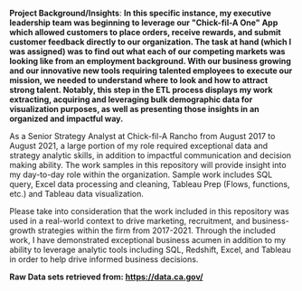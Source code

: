 **Project Background/Insights**: **In this specific instance, my executive leadership team was beginning to leverage our "Chick-fil-A One" App which allowed customers to place orders, receive rewards, and submit customer feedback directly to our organization. The task at hand (which I was assigned) was to find out what each of our competing markets was looking like from an employment background. With our business growing and our innovative new tools requiring talented employees to execute our mission, we needed to understand where to look and how to attract strong talent. Notably, this step in the ETL process displays my work extracting, acquiring and leveraging bulk demographic data for visualization purposes, as well as presenting those insights in an organized and impactful way.**

As a Senior Strategy Analyst at Chick-fil-A Rancho from August 2017 to August 2021, a large portion of my role required exceptional data and strategy analytic skills, in addition to impactful communication and decision making ability. The work samples in this repository will provide insight into my day-to-day role within the organization. Sample work includes SQL query, Excel data processing and cleaning, Tableau Prep (Flows, functions, etc.) and Tableau data visualization. 

Please take into consideration that the work included in this repository was used in a real-world context to drive marketing, recruitment, and business-growth strategies within the firm from 2017-2021. Through the included work, I have demonstrated exceptional business acumen in addition to my ability to leverage analytic tools including SQL, Redshift, Excel, and Tableau in order to help drive informed business decisions. 


**Raw Data sets retrieved from: https://data.ca.gov/**
